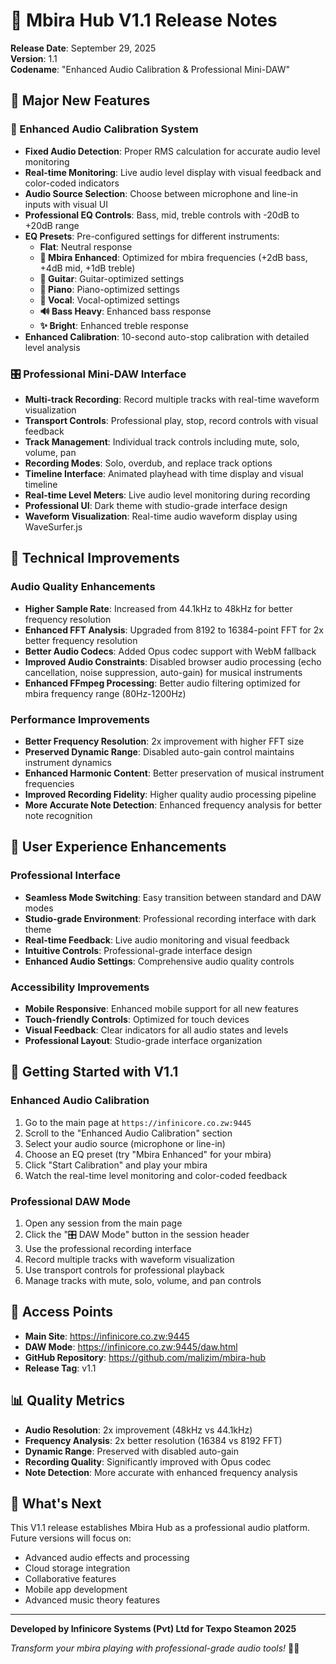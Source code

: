 # 🎵 Mbira Hub V1.1 Release Notes

**Release Date**: September 29, 2025  
**Version**: 1.1  
**Codename**: "Enhanced Audio Calibration & Professional Mini-DAW"

## 🎉 Major New Features

### 🎤 Enhanced Audio Calibration System
- **Fixed Audio Detection**: Proper RMS calculation for accurate audio level monitoring
- **Real-time Monitoring**: Live audio level display with visual feedback and color-coded indicators
- **Audio Source Selection**: Choose between microphone and line-in inputs with visual UI
- **Professional EQ Controls**: Bass, mid, treble controls with -20dB to +20dB range
- **EQ Presets**: Pre-configured settings for different instruments:
  - **Flat**: Neutral response
  - **🎵 Mbira Enhanced**: Optimized for mbira frequencies (+2dB bass, +4dB mid, +1dB treble)
  - **🎸 Guitar**: Guitar-optimized settings
  - **🎹 Piano**: Piano-optimized settings
  - **🎤 Vocal**: Vocal-optimized settings
  - **🔊 Bass Heavy**: Enhanced bass response
  - **✨ Bright**: Enhanced treble response
- **Enhanced Calibration**: 10-second auto-stop calibration with detailed level analysis

### 🎛️ Professional Mini-DAW Interface
- **Multi-track Recording**: Record multiple tracks with real-time waveform visualization
- **Transport Controls**: Professional play, stop, record controls with visual feedback
- **Track Management**: Individual track controls including mute, solo, volume, pan
- **Recording Modes**: Solo, overdub, and replace track options
- **Timeline Interface**: Animated playhead with time display and visual timeline
- **Real-time Level Meters**: Live audio level monitoring during recording
- **Professional UI**: Dark theme with studio-grade interface design
- **Waveform Visualization**: Real-time audio waveform display using WaveSurfer.js

## 🔧 Technical Improvements

### Audio Quality Enhancements
- **Higher Sample Rate**: Increased from 44.1kHz to 48kHz for better frequency resolution
- **Enhanced FFT Analysis**: Upgraded from 8192 to 16384-point FFT for 2x better frequency resolution
- **Better Audio Codecs**: Added Opus codec support with WebM fallback
- **Improved Audio Constraints**: Disabled browser audio processing (echo cancellation, noise suppression, auto-gain) for musical instruments
- **Enhanced FFmpeg Processing**: Better audio filtering optimized for mbira frequency range (80Hz-1200Hz)

### Performance Improvements
- **Better Frequency Resolution**: 2x improvement with higher FFT size
- **Preserved Dynamic Range**: Disabled auto-gain control maintains instrument dynamics
- **Enhanced Harmonic Content**: Better preservation of musical instrument frequencies
- **Improved Recording Fidelity**: Higher quality audio processing pipeline
- **More Accurate Note Detection**: Enhanced frequency analysis for better note recognition

## 🎵 User Experience Enhancements

### Professional Interface
- **Seamless Mode Switching**: Easy transition between standard and DAW modes
- **Studio-grade Environment**: Professional recording interface with dark theme
- **Real-time Feedback**: Live audio monitoring and visual feedback
- **Intuitive Controls**: Professional-grade interface design
- **Enhanced Audio Settings**: Comprehensive audio quality controls

### Accessibility Improvements
- **Mobile Responsive**: Enhanced mobile support for all new features
- **Touch-friendly Controls**: Optimized for touch devices
- **Visual Feedback**: Clear indicators for all audio states and levels
- **Professional Layout**: Studio-grade interface organization

## 🚀 Getting Started with V1.1

### Enhanced Audio Calibration
1. Go to the main page at `https://infinicore.co.zw:9445`
2. Scroll to the "Enhanced Audio Calibration" section
3. Select your audio source (microphone or line-in)
4. Choose an EQ preset (try "Mbira Enhanced" for your mbira)
5. Click "Start Calibration" and play your mbira
6. Watch the real-time level monitoring and color-coded feedback

### Professional DAW Mode
1. Open any session from the main page
2. Click the "🎛️ DAW Mode" button in the session header
3. Use the professional recording interface
4. Record multiple tracks with waveform visualization
5. Use transport controls for professional playback
6. Manage tracks with mute, solo, volume, and pan controls

## 🔗 Access Points

- **Main Site**: https://infinicore.co.zw:9445
- **DAW Mode**: https://infinicore.co.zw:9445/daw.html
- **GitHub Repository**: https://github.com/malizim/mbira-hub
- **Release Tag**: v1.1

## 📊 Quality Metrics

- **Audio Resolution**: 2x improvement (48kHz vs 44.1kHz)
- **Frequency Analysis**: 2x better resolution (16384 vs 8192 FFT)
- **Dynamic Range**: Preserved with disabled auto-gain
- **Recording Quality**: Significantly improved with Opus codec
- **Note Detection**: More accurate with enhanced frequency analysis

## 🎯 What's Next

This V1.1 release establishes Mbira Hub as a professional audio platform. Future versions will focus on:
- Advanced audio effects and processing
- Cloud storage integration
- Collaborative features
- Mobile app development
- Advanced music theory features

---

**Developed by Infinicore Systems (Pvt) Ltd for Texpo Steamon 2025**

*Transform your mbira playing with professional-grade audio tools!* 🎵✨
